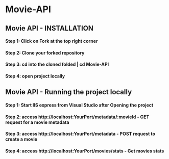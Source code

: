 # Movie-API

## Movie API - INSTALLATION

#### Step 1: Click on Fork at the top right corner

#### Step 2: Clone your forked repository

#### Step 3: cd into the cloned folded | cd Movie-API

#### Step 4: open project locally


## Movie API - Running the project locally

#### Step 1: Start IIS express from Visual Studio after Opening the project

 #### Step 2: access http://localhost:YourPort/metadata/:movieId - GET request for a movie metadata

 #### Step 3: access http://localhost:YourPort/metadata - POST request to create a movie

 #### Step 4: access http://localhost:YourPort/movies/stats - Get movies stats
